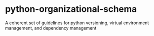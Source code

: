 # python-organizational-schema
A coherent set of guidelines for python versioning, virtual environment management, and dependency management
